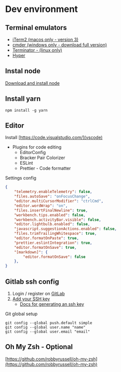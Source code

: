 # Dev environment

## Terminal emulators
* [iTerm2 (macos only - version 3)](https://www.iterm2.com/version3.html)
* [cmder (windows only - download full version)](http://cmder.net/)
* [Terminator - (linux only)](https://gnometerminator.blogspot.co.uk/p/introduction.html)
* [Hyper](https://hyper.is/)


## Instal node
[Download and install node](https://nodejs.org/en/download/)


## Install yarn
```
npm install -g yarn
```

## Editor

Install [https://code.visualstudio.com/](vscode)

* Plugins for code editing
    * EditorConfig
    * Bracker Pair Colorizer
    * ESLint
    * Prettier - Code formatter


Settings config
``` json
{
    "telemetry.enableTelemetry": false,
    "files.autoSave": "onFocusChange",
    "editor.multiCursorModifier": "ctrlCmd",
    "editor.wordWrap": "on",
    "files.insertFinalNewline": true,
    "workbench.tips.enabled": false,
    "workbench.activityBar.visible": false,
    "editor.lightbulb.enabled": false,
    "javascript.suggestionActions.enabled": false,
    "files.trimTrailingWhitespace": true,
    "editor.formatOnPaste": true,
    "prettier.eslintIntegration": true,
    "editor.formatOnSave": true,
    "[markdown]": {
        "editor.formatOnSave": false
    },
}
```


## Gitlab ssh config

1. Login / register on [GitLab](https://gitlab.com/)
2. [Add your SSH key](https://gitlab.com/profile/keys)
    * [Docs for generating an ssh key](https://gitlab.com/help/ssh/README#generating-a-new-ssh-key-pair)

Git global setup
``` shell
git config --global push.default simple
git config --global user.name "name"
git config --global user.email "email"
```


## Oh My Zsh - Optional
[https://github.com/robbyrussell/oh-my-zsh](https://github.com/robbyrussell/oh-my-zsh)

